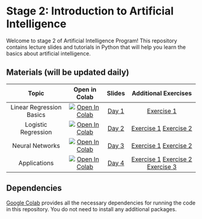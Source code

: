 # Stage 2: Introduction to Artificial Intelligence
 
Welcome to stage 2 of Artificial Intelligence Program! This repository contains lecture slides and tutorials in Python that will help you learn the basics about artificial intelligence.

## Materials (will be updated daily)

| Topic  | Open in Colab|  Slides | Additional Exercises
| :---:         |     :---:      |  :---: |  :---:
| Linear Regression Basics | [![Open In Colab](https://colab.research.google.com/assets/colab-badge.svg)]()| [Day 1](./Lectures/Day%201.pdf) | [Exercise 1]()
| Logistic Regression | [![Open In Colab](https://colab.research.google.com/assets/colab-badge.svg)]()| [Day 2]() | [Exercise 1]() [Exercise 2]()
| Neural Networks | [![Open In Colab](https://colab.research.google.com/assets/colab-badge.svg)]()| [Day 3]() | [Exercise 1]() [Exercise 2]()
| Applications | [![Open In Colab](https://colab.research.google.com/assets/colab-badge.svg)]()| [Day 4]() | [Exercise 1]() [Exercise 2]() [Exercise 3]()

## Dependencies
[Google Colab](https://colab.research.google.com) provides all the necessary dependencies for running the code in this repository. You do not need to install any additional packages.
